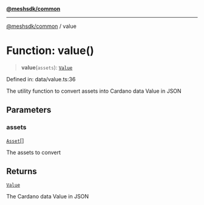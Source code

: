 [**@meshsdk/common**](../README.md)

***

[@meshsdk/common](../globals.md) / value

# Function: value()

> **value**(`assets`): [`Value`](../type-aliases/Value.md)

Defined in: data/value.ts:36

The utility function to convert assets into Cardano data Value in JSON

## Parameters

### assets

[`Asset`](../type-aliases/Asset.md)[]

The assets to convert

## Returns

[`Value`](../type-aliases/Value.md)

The Cardano data Value in JSON
